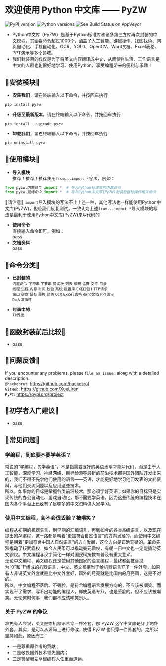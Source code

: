 # 欢迎使用 Python 中文库 —— PyZW

![PyPI version](https://img.shields.io/pypi/v/pytest-pyzw.svg) ![Python versions](https://img.shields.io/pypi/pyversions/pytest-pyzw.svg) ![See Build Status on AppVeyor](https://ci.appveyor.com/api/projects/status/github/XueLiren/pytest-pyzw?branch=master)  
* Python中文库（PyZW）是基于Python标准库和诸多第三方库再次封装的中文模块，其函数命令超过1000个，涵盖了人工智能、键鼠操作、找图找色、网页自动化、手机自动化、OCR、YOLO、OpenCV、Word文档、Excel表格、PPT演示等多个领域。
* 我们封装目的仅仅是为了将英文内容翻译成中文，从而使得生活、工作语言是中文的人群也能很好地学习、使用Python，享受编程带来的便利与乐趣！


## 🌈安装模块🌈
* **安装我们**，请在终端输入以下命令，并按回车执行
```
pip install pyzw
```
* **升级至最新版本**，请在终端输入以下命令，并按回车执行
```
pip install --upgrade pyzw
```
* **卸载我们**，请在终端输入以下命令，并按回车执行
```
pip uninstall pyzw
```

## 🌈使用模块🌈
* **导入模块**  
推荐！推荐！推荐使用`from...import *`写法，例如：
```python
from pyzw.内置命令 import *  # 导入Python标准库的内置命令
from pyzw.鼠标命令 import *  # 导入Python中文库(PyZW)封装的鼠标操作相关命令
```
📢请注意📢 `import`导入模块的写法不止上述一种，其他写法也一样能使用Python中文库(PyZW)，但经我们反复测试，一致认为上述`from...import *`导入模块的写法是最利于使用Python中文库(PyZW)来写代码的
* **使用命令**  
直接输入命令即可，例如：  
pass
* **文档资料**  
pass

## 🌈命令分类🌈
* **已封装的**  
`内置命令` `字符串` `字节串` `剪切板` `列表` `编码` `运算` `文件` `目录`  
`线程` `进程` `内存` `时间` `校验` `系统` `数据库` `EXE打包` `HTTP请求`  
`窗口` `键盘` `鼠标` `图片` `颜色` `OCR` `Excel表格` `Word文档` `PPT演示`  
`Dm大漠插件`  

* **封装中的**  
`Tk界面` 
 
## 🌈函数封装前后比较🌈
* pass

## 🌈问题反馈🌈
If you encounter any problems, please `file an issue`_ along with a detailed description.  
`@hackebrot`: https://github.com/hackebrot  
`GitHub`: https://github.com/XueLiren  
`PyPI`: https://pypi.org/project

## 🌈初学者入门建议🌈
* pass


## 🌈常见问题🌈
### 学编程，到底要不要学英语？
常说的“学编程，先学英语”，不是指需要很好的英语水平才能写代码，而是由于人工智能、深度学习、神经网络、目标检测等最新的前沿技术都是国外团队开发出来的，我们不得不先学他们使用的语言——英语，才能更好地学习他们发表的文档资料，与他们交流问题以及应用这些技术。  
所以，如果你的目标是掌握各类前沿技术，那必须学好英语；如果你的目标只是实现传统的办公自动化、游戏自动化，那不需要学英语，因为这些传统的编程技术在国内各个平台上已经有了足够多的中文资料供大家学习。

### 使用中文编程，会不会很丢脸？被嘲笑？
编程从初期的机器语言，到早期的汇编语言，再到如今的各类高级语言，以及现在提出的AI编程，这一路都是朝着“更加符合自然语言”的方向发展的，而使用中文编程是朝着“更加符合中国人自然语言”的方向发展，这个方向是正确无疑的。革命先烈撬动了核武霸权，如今人民币可以撬动美元霸权，有朝一日中文也一定能撬动英文霸权。中文编程与汉字简化一样对国民科技教育普及有重大意义。  
无论中文编程、英文编程还是使用其他国家的语言编程，最终都会被替换为“0”和“1”组成的机器语言，中文、英文都相当于给机器语言穿了一件外套，如果有人非说英文外套就是比中文外套好，国外的月亮就是比国内的月亮圆，这是不对的。  
所以，中文编程不落后、不丢脸，是符合编程语言发展方向的，不应该被嘲笑。而实现不了需求、写不出功能的编程人，即使英语专八，也是丢脸的，但不应该被嘲笑。无论何时何事，我们都不应该嘲笑别人。

### 关于 PyZW 的争议
难免有人会说，英文是给机器语言穿一件外套，那 PyZW 这个中文库是穿了两件外套。其实，是可以从源码上进行修改，使得 PyZW 也只穿一件外套的。之所以坚持如此，原因有三：
* 一是尊重原作者的贡献；
* 二是敬畏国外技术领先国内；
* 三是警醒我辈草根编程人任重而道远。
